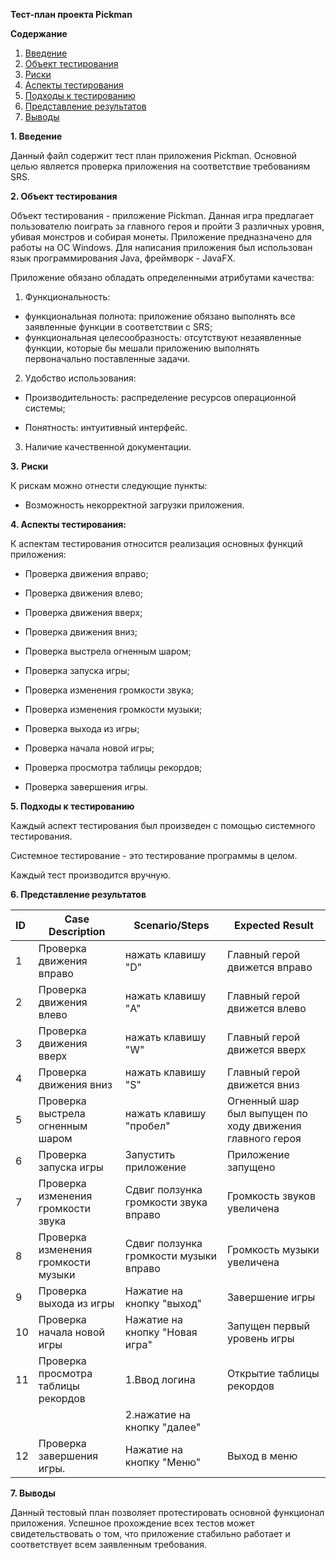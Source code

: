 **Тест-план проекта Pickman**

**Содержание**

1. [Введение](#1)
2. [Объект тестирования](#2)
3. [Риски](#3)
4. [Аспекты тестирования](#4)
5. [Подходы к тестированию](#5)
6. [Представление результатов](#6)
7. [Выводы](#7)

<a name="1"></a>

**1. Введение**

Данный файл содержит тест план приложения Pickman. Основной целью является проверка приложения на соответствие требованиям SRS.

<a name="2"></a>

**2. Объект тестирования**

Объект тестирования - приложение Pickman. Данная игра предлагает пользователю поиграть за главного героя и пройти 3 различных уровня, убивая монстров и собирая монеты. Приложение предназначено для работы на ОС Windows. Для написания приложения был использован язык программирования Java, фреймворк - JavaFX.

Приложение обязано обладать определенными атрибутами качества:

1. Функциональность:

- функциональная полнота: приложение обязано выполнять все заявленные функции в соответствии с SRS;
- функциональная целесообразность: отсутствуют незаявленные функции, которые бы мешали приложению выполнять первоначально поставленные задачи.

2. Удобство использования:

- Производительность: распределение ресурсов операционной системы;

- Понятность: интуитивный интерфейс.

3. Наличие качественной документации.

<a name="3"></a>

**3.** **Риски**

К рискам можно отнести следующие пункты:

- Возможность некорректной загрузки приложения.

<a name="4"></a>

**4. Аспекты тестирования:**

К аспектам тестирования относится реализация основных функций приложения:

- Проверка движения вправо;

- Проверка движения влево;

- Проверка движения вверх;

- Проверка движения вниз;

- Проверка выстрела огненным шаром;

- Проверка запуска игры;

- Проверка изменения громкости звука;

- Проверка изменения громкости музыки;

- Проверка выхода из игры;

- Проверка начала новой игры;

- Проверка просмотра таблицы рекордов;

- Проверка завершения игры.

<a name="5"></a>

**5. Подходы к тестированию**

Каждый аспект тестирования был произведен с помощью системного тестирования.

Системное тестирование - это тестирование программы в целом.

Каждый тест производится вручную.

<a name="6"></a>

**6. Представление результатов**

| ID   | Case Description                    | Scenario/Steps                          | Expected Result                                          |
| :--- | ----------------------------------- | --------------------------------------- | -------------------------------------------------------- |
| 1    | Проверка движения вправо            | нажать клавишу "D"                      | Главный герой движется вправо                            |
| 2    | Проверка движения влево             | нажать клавишу "A"                      | Главный герой движется влево                             |
| 3    | Проверка движения вверх             | нажать клавишу "W"                      | Главный герой движется вверх                             |
| 4    | Проверка движения вниз              | нажать клавишу "S"                      | Главный герой движется вниз                              |
| 5    | Проверка выстрела огненным шаром    | нажать клавишу "пробел"                 | Огненный шар был выпущен по ходу движения главного героя |
| 6    | Проверка запуска игры               | Запустить приложение                    | Приложение запущено                                      |
| 7    | Проверка изменения громкости звука  | Сдвиг ползунка громкости звука вправо   | Громкость звуков увеличена                               |
| 8    | Проверка изменения громкости музыки | Сдвиг ползунка громкости музыки вправо  | Громкость музыки увеличена                               |
| 9    | Проверка выхода из игры             | Нажатие на кнопку "выход"               | Завершение игры                                          |
| 10   | Проверка начала новой игры          | Нажатие на кнопку "Новая игра"          | Запущен первый уровень игры                              |
| 11   | Проверка просмотра таблицы рекордов | 1.Ввод логина                           | Открытие таблицы рекордов                                |
|      |                                     | 2.нажатие на кнопку "далее"             |                                                          |
| 12   | Проверка завершения игры.           | Нажатие на кнопку "Меню"                | Выход в меню                                             |

<a name="7"></a>

**7. Выводы**

Данный тестовый план позволяет протестировать основной функционал приложения. Успешное прохождение всех тестов может свидетельствовать о том, что приложение стабильно работает и соответствует всем заявленным требования.
